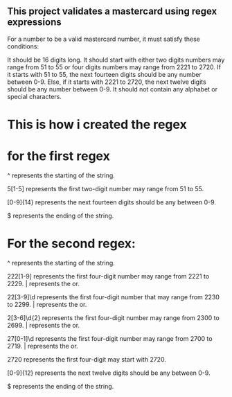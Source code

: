 ## This project validates a mastercard using regex expressions

For a number to be a valid mastercard number, it must satisfy these conditions:

It should be 16 digits long.
It should start with either two digits numbers may range from 51 to 55 or four digits numbers may range from 2221 to 2720.
If it starts with 51 to 55, the next fourteen digits should be any number between 0-9.
Else, if it starts with 2221 to 2720, the next twelve digits should be any number between 0-9.
It should not contain any alphabet or special characters.

# This is how i created the regex
# for the first regex

^ represents the starting of the string.

5[1-5] represents the first two-digit number may range from 51 to 55.

[0-9]{14} represents the next fourteen digits should be any between 0-9.

 $ represents the ending of the string.


# For the second regex:

^ represents the starting of the string.

222[1-9] represents the first four-digit number may range from 2221 to 2229.
| represents the or.

22[3-9]\\d represents the first four-digit number that may range from 2230 to 2299.
| represents the or.

2[3-6]\\d{2} represents the first four-digit number may range from 2300 to 2699.
| represents the or.

27[0-1]\\d represents the first four-digit number may range from 2700 to 2719.
| represents the or.

2720 represents the first four-digit may start with 2720.


[0-9]{12} represents the next twelve digits should be any between 0-9.

 $ represents the ending of the string.